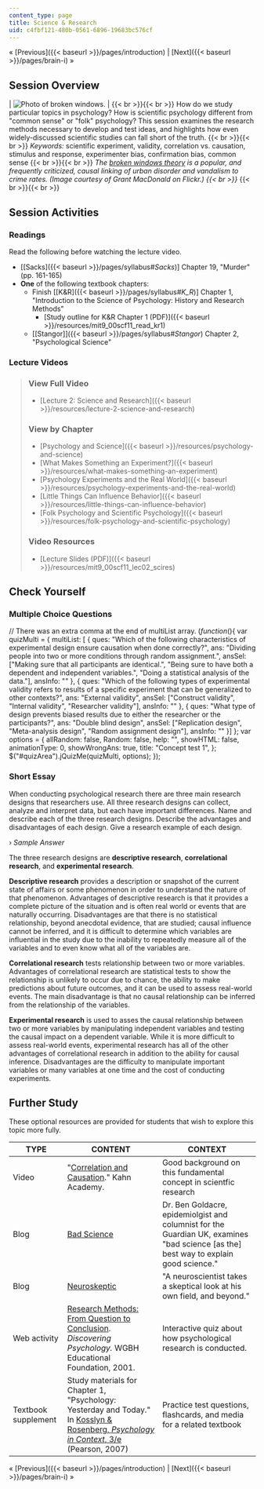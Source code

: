 ```yaml
---
content_type: page
title: Science & Research
uid: c4fbf121-480b-0561-6896-19683bc576cf
---
```


« [Previous]({{< baseurl >}}/pages/introduction) | [Next]({{< baseurl >}}/pages/brain-i) »

Session Overview
----------------

| ![Photo of broken windows.](BASEURL_PLACEHOLDER/resources/lec02_chp) |  {{< br >}}{{< br >}} How do we study particular topics in psychology? How is scientific psychology different from "common sense" or "folk" psychology? This session examines the research methods necessary to develop and test ideas, and highlights how even widely-discussed scientific studies can fall short of the truth. {{< br >}}{{< br >}} _Keywords:_ scientific experiment, validity, correlation vs. causation, stimulus and response, experimenter bias, confirmation bias, common sense {{< br >}}{{< br >}} _The [broken windows theory](http://en.wikipedia.org/wiki/Broken_windows_theory) is a popular, and frequently criticized, causal linking of urban disorder and vandalism to crime rates. (Image courtesy of Grant MacDonald on Flickr.)  {{< br >}}_ {{< br >}}{{< br >}}  

Session Activities
------------------

### Readings

Read the following before watching the lecture video.

*   \[[Sacks]({{< baseurl >}}/pages/syllabus#_Sacks_)\] Chapter 19, "Murder" (pp. 161-165)
*   **One** of the following textbook chapters:
    *   Finish \[[K&R]({{< baseurl >}}/pages/syllabus#_K_R_)\] Chapter 1, "Introduction to the Science of Psychology: History and Research Methods"
        *   [Study outline for K&R Chapter 1 (PDF)]({{< baseurl >}}/resources/mit9_00scf11_read_kr1)
    *   [\[Stangor\]]({{< baseurl >}}/pages/syllabus#_Stangor_) Chapter 2, "Psychological Science"

### Lecture Videos

> ### View Full Video
> 
> *   [Lecture 2: Science and Research]({{< baseurl >}}/resources/lecture-2-science-and-research)
> 
> ### View by Chapter
> 
> *   [Psychology and Science]({{< baseurl >}}/resources/psychology-and-science)
> *   [What Makes Something an Experiment?]({{< baseurl >}}/resources/what-makes-something-an-experiment)
> *   [Psychology Experiments and the Real World]({{< baseurl >}}/resources/psychology-experiments-and-the-real-world)
> *   [Little Things Can Influence Behavior]({{< baseurl >}}/resources/little-things-can-influence-behavior)
> *   [Folk Psychology and Scientific Psychology]({{< baseurl >}}/resources/folk-psychology-and-scientific-psychology)
> 
> ### Video Resources
> 
> *   [Lecture Slides (PDF)]({{< baseurl >}}/resources/mit9_00scf11_lec02_scires)

Check Yourself
--------------

### Multiple Choice Questions

// There was an extra comma at the end of multiList array. $( function($){ var quizMulti = { multiList: \[ { ques: "Which of the following characteristics of experimental design ensure causation when done correctly?", ans: "Dividing people into two or more conditions through random assignment.", ansSel: \["Making sure that all participants are identical.", "Being sure to have both a dependent and independent variables.", "Doing a statistical analysis of the data."\], ansInfo: "" }, { ques: "Which of the following types of experimental validity refers to results of a specific experiment that can be generalized to other contexts?", ans: "External validity", ansSel: \["Construct validity", "Internal validity", "Researcher validity"\], ansInfo: "" }, { ques: "What type of design prevents biased results due to either the researcher or the participants?", ans: "Double blind design", ansSel: \["Replication design", "Meta-analysis design", "Random assignment design"\], ansInfo: "" }\] }; var options = { allRandom: false, Random: false, help: "", showHTML: false, animationType: 0, showWrongAns: true, title: "Concept test 1", }; $("#quizArea").jQuizMe(quizMulti, options); });

### Short Essay

When conducting psychological research there are three main research designs that researchers use. All three research designs can collect, analyze and interpret data, but each have important differences. Name and describe each of the three research designs. Describe the advantages and disadvantages of each design. Give a research example of each design.

› _Sample Answer_

The three research designs are **descriptive research**, **correlational research**, and **experimental research**.

**Descriptive research** provides a description or snapshot of the current state of affairs or some phenomenon in order to understand the nature of that phenomenon. Advantages of descriptive research is that it provides a complete picture of the situation and is often real world or events that are naturally occurring. Disadvantages are that there is no statistical relationship, beyond anecdotal evidence, that are studied; causal influence cannot be inferred, and it is difficult to determine which variables are influential in the study due to the inability to repeatedly measure all of the variables and to even know what all of the variables are.

**Correlational research** tests relationship between two or more variables. Advantages of correlational research are statistical tests to show the relationship is unlikely to occur due to chance, the ability to make predictions about future outcomes, and it can be used to assess real-world events. The main disadvantage is that no causal relationship can be inferred from the relationship of the variables.

**Experimental research** is used to asses the causal relationship between two or more variables by manipulating independent variables and testing the causal impact on a dependent variable. While it is more difficult to assess real-world events, experimental research has all of the other advantages of correlational research in addition to the ability for causal inference. Disadvantages are the difficulty to manipulate important variables or many variables at one time and the cost of conducting experiments.

Further Study
-------------

These optional resources are provided for students that wish to explore this topic more fully.

| TYPE | CONTENT | CONTEXT |
| --- | --- | --- |
| Video | "[Correlation and Causation](http://www.khanacademy.org/video/correlation-and-causality?playlist=Statistics)." Kahn Academy. | Good background on this fundamental concept in scientfic research |
| Blog | [Bad Science](http://www.badscience.net/) | Dr. Ben Goldacre, epidemiolgist and columnist for the Guardian UK, examines "bad science \[as the\] best way to explain good science." |
| Blog | [Neuroskeptic](http://neuroskeptic.blogspot.com/) | "A neuroscientist takes a skeptical look at his own field, and beyond." |
| Web activity | [Research Methods: From Question to Conclusion](http://www.learner.org/discoveringpsychology/brain/). _Discovering Psychology._ WGBH Educational Foundation, 2001. | Interactive quiz about how psychological research is conducted. |
| Textbook supplement | Study materials for Chapter 1, "Psychology: Yesterday and Today." In [Kosslyn & Rosenberg, _Psychology in Context_, 3/e](http://www.pearsonhighered.com/educator/product/Fundamentals-of-Psychology-in-Context/9780205507573.page) (Pearson, 2007) | Practice test questions, flashcards, and media for a related textbook 

« [Previous]({{< baseurl >}}/pages/introduction) | [Next]({{< baseurl >}}/pages/brain-i) »